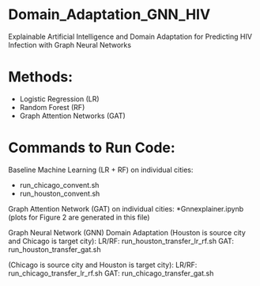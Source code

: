 # Domain_Adaptation_GNN_HIV
Explainable Artificial Intelligence and Domain Adaptation for Predicting HIV Infection with Graph Neural Networks

# Methods:
* Logistic Regression (LR)
* Random Forest (RF)
* Graph Attention Networks (GAT)

# Commands to Run Code:

Baseline Machine Learning (LR + RF) on individual cities:
* run_chicago_convent.sh
* run_houston_convent.sh

Graph Attention Network (GAT) on individual cities:
*Gnnexplainer.ipynb (plots for Figure 2 are generated in this file)

Graph Neural Network (GNN) Domain Adaptation (Houston is source city and Chicago is target city):
LR/RF: run_houston_transfer_lr_rf.sh
GAT: run_houston_transfer_gat.sh

(Chicago is source city and Houston is target city):
LR/RF: run_chicago_transfer_lr_rf.sh
GAT: run_chicago_transfer_gat.sh

